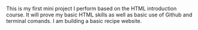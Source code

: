 This is my first mini project I perform based on the HTML introduction course. It will prove my basic HTML skills as well as basic use of Github and terminal comands.
I am building a basic recipe website.
